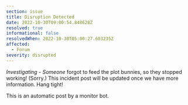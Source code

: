 ```yaml
---
section: issue
title: Disruption Detected
date: 2022-10-30T09:00:54.848628Z
resolved: true
informational: false
resolvedWhen: 2022-10-30T05:00:27.603235Z
affected:
  - Forum
severity: disrupted
---
```

*Investigating* - _Someone_ forgot to feed the plot bunnies, so they stopped working! (Sorry.) This incident post will be updated once we have more information. Hang tight!

This is an automatic post by a monitor bot.
        